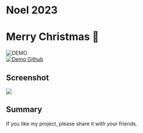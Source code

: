 # Noel 2023

# Merry Christmas 🎅

<div>
    <a><img align="center" src="https://img.shields.io/badge/DEMO-006fff?style=for-the-badge&logo=codepen&logoColor=white" alt="DEMO"/></a>
    <div>
    <a href="https://thanhcode0703.github.io/Noel-Tree/" target="blank"><img align="center" src="https://img.shields.io/badge/Demo Github-000000?style=for-the-badge&logo=github&logoColor=white" alt="Demo Github"/></a>

## Screenshot

![](https://i.imgur.com/17XqZIt.png)

## Summary

If you like my project, please share it with your friends.
